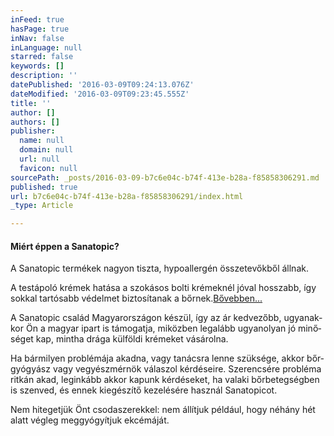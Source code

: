 ```yaml
---
inFeed: true
hasPage: true
inNav: false
inLanguage: null
starred: false
keywords: []
description: ''
datePublished: '2016-03-09T09:24:13.076Z'
dateModified: '2016-03-09T09:23:45.555Z'
title: ''
author: []
authors: []
publisher:
  name: null
  domain: null
  url: null
  favicon: null
sourcePath: _posts/2016-03-09-b7c6e04c-b74f-413e-b28a-f85858306291.md
published: true
url: b7c6e04c-b74f-413e-b28a-f85858306291/index.html
_type: Article

---
```

#### Miért éppen a Sanatopic?

A Sanatopic termékek nagyon tiszta, hypo­allergén összetevőkből állnak.

A testápoló krémek hatása a szoká­sos bolti krémek­nél jóval hosszabb, így sokkal tartósabb védelmet biztosítanak a bőrnek.[Bővebben...][0]

A Sanatopic család Magyarországon készül, így az ár kedvezőbb, ugyan­ak­kor Ön a ma­gyar ipart is támogatja, mi­köz­ben lega­lább ugyan­olyan jó minő­séget kap, mintha drága kül­föl­di kréme­ket vásá­rolna.

Ha bár­milyen problémája akadna, vagy tanács­ra lenne szük­sége, akkor bőr­gyógyász vagy vegyész­mérnök vá­la­szol kérdé­seire. Szeren­csére probléma ritkán akad, leg­inkább akkor kapunk kérdé­seket, ha valaki bőr­beteg­ség­ben is szenved, és ennek kiegé­szítő keze­lé­sére használ Sanatopicot.

Nem hitegetjük Önt csodaszerekkel: nem állítjuk például, hogy néhány hét alatt végleg meggyógyítjuk ekcémáját.

[0]: http://sanatopic.hu/hosszu_hatas.php